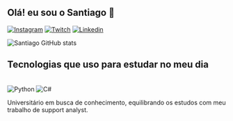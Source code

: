 ## Olá! eu sou o Santiago 👋

[![Instagram](	https://img.shields.io/badge/Instagram-E4405F?style=for-the-badge&logo=instagram&logoColor=white)](https://www.instagram.com/santiagors002/)
[![Twitch](https://img.shields.io/badge/Twitch-9146FF?style=for-the-badge&logo=twitch&logoColor=white)](https://www.twitch.tv/szeer02)
[![Linkedin](https://img.shields.io/badge/LinkedIn-0077B5?style=for-the-badge&logo=linkedin&logoColor=white)](https://www.linkedin.com/in/santiago-da-rocha-souza-889b86246/)

![Santiago GitHub stats](https://github-readme-stats.vercel.app/api?username=szer02&show_icons=true&theme=tokyonight)

## Tecnologias que uso para estudar no meu dia

<div style = "display: inline_block"><br/>
    <img align = "center" alt = "Python" src = "https://img.shields.io/badge/Python-3776AB?style=for-the-badge&logo=python&logoColor=white"/> 
    <img align = "center" alt = "C#" src = "https://img.shields.io/badge/C%23-239120?style=for-the-badge&logo=c-sharp&logoColor=white"/> 
    <img align = "center" alt = "" src = "https://img.shields.io/badge/.NET-5C2D91?style=for-the-badge&logo=.net&logoColor=white"/> 
</div>

Universitário em busca de conhecimento, equilibrando os estudos com meu trabalho de support analyst.
